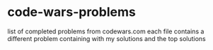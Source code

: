 ﻿# code-wars-problems
list of completed problems from codewars.com
each file contains a different problem containing with my solutions and the top solutions
